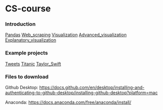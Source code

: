 # CS-course

### Introduction
[Pandas](Introduction/Pandas/pandas.ipynb)
[Web_scraping](Introduction/Web_scraping/web_scraping.ipynb)
[Visualization](Introduction/Visualization/visualization.ipynb)
[Advanced_visualization](Introduction/Advanced_visualization/advanced_visualization.ipynb)
[Explanatory_visualization](Introduction/Explanatory_visualization/explanatory_visualization.ipynb)

### Example projects
[Tweets](Projects/Tweets.ipynb)
[Titanic](Projects/Titanic.ipynb)
[Taylor_Swift](Projects/taylor_swift.ipynb)

### Files to download
Github Desktop: 
https://docs.github.com/en/desktop/installing-and-authenticating-to-github-desktop/installing-github-desktop?platform=mac 

Anaconda: 
https://docs.anaconda.com/free/anaconda/install/ 

